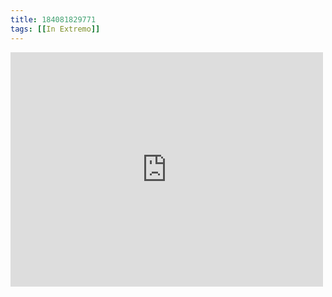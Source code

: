 ```yaml
---
title: 184081829771
tags: [[In Extremo]]
---
```

<iframe allow="accelerometer; autoplay; clipboard-write; encrypted-media; gyroscope; picture-in-picture" allowfullscreen="" frameborder="0" height="375" id="youtube_iframe" src="https://www.youtube.com/embed/IBDUZXo8gTA?feature=oembed&amp;enablejsapi=1&amp;origin=https://safe.txmblr.com&amp;wmode=opaque" width="500"></iframe>